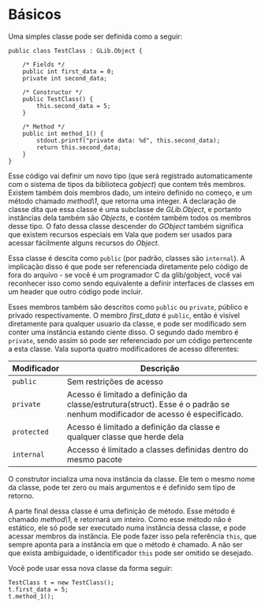 # Básicos

Uma simples classe pode ser definida como a seguir:

```vala
public class TestClass : GLib.Object {

    /* Fields */
    public int first_data = 0;
    private int second_data;

    /* Constructor */
    public TestClass() {
        this.second_data = 5;
    }

    /* Method */
    public int method_1() {
        stdout.printf("private data: %d", this.second_data);
        return this.second_data;
    }
}
```

Esse código vai definir um novo tipo (que será registrado automaticamente com o sistema de tipos da biblioteca _gobject_) que contem três membros. Existem também dois membros dado, um inteiro definido no começo, e um método chamado _method\1_, que retorna uma integer. A declaração de classe dita que essa classe é uma subclasse de _GLib.Object_, e portanto instâncias dela também são _Objects_, e contém também todos os membros desse tipo. O fato dessa classe descender do _GObject_ também significa que existem recursos especiais em Vala que podem ser usados para acessar fácilmente alguns recursos do _Object_.

Essa classe é descita como `public` (por padrão, classes são `internal`). A implicação disso é que pode ser referenciada diretamente pelo código de fora do arquivo - se você é um programador C da glib/gobject, você vai reconhecer isso como sendo equivalente a definir interfaces de classes em um header que outro código pode incluir.

Esses membros também são descritos como `public` ou `private`, público e privado respectivamente. O membro _first\_data_ é `public`, então é visível diretamente para qualquer usuario da classe, e pode ser modificado sem conter uma instância estando ciente disso. O segundo dado membro é `private`, sendo assim só pode ser referenciado por um código pertencente a esta classe. Vala suporta quatro modificadores de acesso diferentes:

| Modificador | Descrição |
|---|---|
| `public` | Sem restrições de acesso |
| `private` | Acesso é limitado a definição da classe/estrutura(struct). Esse é o padrão se nenhum modificador de acesso é especificado. |
| `protected` | Acesso é limitado a definição da classe e qualquer classe que herde dela |
| `internal`  | Accesso é limitado a classes definidas dentro do mesmo pacote |

O construtor incializa uma nova instância da classe. Ele tem o mesmo nome da classe, pode ter zero ou mais argumentos e é definido sem tipo de retorno.

A parte final dessa classe é uma definição de método. Esse método é chamado _method\1_, e retornará um inteiro. Como esse método não é estático, ele só pode ser executado numa instância dessa classe, e pode acessar membros da instância. Ele pode fazer isso pela referência `this`, que sempre aponta para a instância em que o método é chamado. A não ser que exista ambiguidade, o identificador `this` pode ser omitido se desejado.

Você pode usar essa nova classe da forma seguir:

```vala
TestClass t = new TestClass();
t.first_data = 5;
t.method_1();
```
